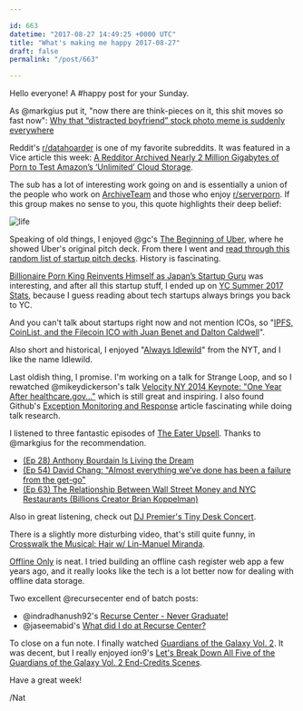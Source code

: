 ```yaml
---

id: 663
datetime: "2017-08-27 14:49:25 +0000 UTC"
title: "What's making me happy 2017-08-27"
draft: false
permalink: "/post/663"

---
```


Hello everyone! A #happy post for your Sunday.

As @markgius put it, "now there are think-pieces on it, this shit moves so fast now": [Why that “distracted boyfriend” stock photo meme is suddenly everywhere](https://www.vox.com/culture/2017/8/25/16200526/distracted-boyfriend-other-woman-stock-photo-meme)

Reddit's [r/datahoarder](https://reddit.com/r/DataHoarder/) is one of my favorite subreddits. It was featured in a Vice article this week: [A Redditor Archived Nearly 2 Million Gigabytes of Porn to Test Amazon’s ‘Unlimited’ Cloud Storage](https://motherboard.vice.com/en_us/article/a33j5a/a-redditor-archived-nearly-2-million-gigabytes-of-porn-to-test-amazons-unlimited-cloud-storage).

The sub has a lot of interesting work going on and is essentially a union of the people who work on [ArchiveTeam](http://www.archiveteam.org/index.php?title=Main_Page) and those who enjoy [r/serverporn](https://www.reddit.com/r/ServerPorn/). If this group makes no sense to you, this quote highlights their deep belief:

![life](https://i.imgur.com/cMWVM7P.jpg)

Speaking of old things, I enjoyed @gc's [The Beginning of Uber](https://medium.com/@gc/the-beginning-of-uber-7fb17e544851?source=ifttt--------------1), where he showed Uber's original pitch deck. From there I went and [read through this random list of startup pitch decks](http://onboardly.com/startup-pr/best-startup-pitch-decks-of-all-time/). History is fascinating. 

[Billionaire Porn King Reinvents Himself as Japan’s Startup Guru](https://www.bloomberg.com/news/articles/2017-08-23/billionaire-porn-king-reinvents-himself-as-japan-s-startup-guru)
 was interesting, and after all this startup stuff, I ended up on [YC Summer 2017 Stats](https://blog.ycombinator.com/yc-summer-2017-stats/), because I guess reading about tech startups always brings you back to YC. 

And you can't talk about startups right now and not mention ICOs, so "[IPFS, CoinList, and the Filecoin ICO with Juan Benet and Dalton Caldwell](https://blog.ycombinator.com/ipfs-coinlist-and-the-filecoin-ico-with-juan-benet-and-dalton-caldwell/)".

Also short and historical, I enjoyed "[Always Idlewild](https://mobile.nytimes.com/2017/08/23/nyregion/metropolitan-diary-always-idlewild.html?_r=0&referer=https://t.co/EvwRZ0isLg?amp=1)" from the NYT, and I like the name Idlewild.

Last oldish thing, I promise. I'm working on a talk for Strange Loop, and so I rewatched @mikeydickerson's talk [Velocity NY 2014 Keynote: "One Year After healthcare.gov..."](https://www.youtube.com/watch?v=7Vc8sxhy2I4&feature=youtu.be) which is still great and inspiring. I also found Github's [Exception Monitoring and Response](https://githubengineering.com/exception-monitoring-and-response/) article fascinating while doing talk research.

I listened to three fantastic episodes of [The Eater Upsell](https://www.eater.com/upsell). Thanks to @markgius for the recommendation.

 - [(Ep 28) Anthony Bourdain Is Living the Dream](http://pca.st/WnyA)
 - [(Ep 54) David Chang: "Almost everything we've done has been a failure from the get-go"](http://pca.st/rs4f)
 - [(Ep 63) The Relationship Between Wall Street Money and NYC Restaurants (Billions Creator Brian Koppelman)](http://pca.st/e5g9)

Also in great listening, check out [DJ Premier's Tiny Desk Concert](http://www.npr.org/event/music/543717146/dj-premier-the-badder-band-tiny-desk-concert).

There is a slightly more disturbing video, that's still quite funny, in [Crosswalk the Musical: Hair w/ Lin-Manuel Miranda](https://www.youtube.com/watch?v=BJd0-sRffFE&feature=youtu.be). 

[Offline Only](https://chris.bolin.co/offline/) is neat. I tried building an offline cash register web app a few years ago, and it really looks like the tech is a lot better now for dealing with offline data storage.

Two excellent @recursecenter end of batch posts:

 - @indradhanush92's  [Recurse Center - Never Graduate!](https://indradhanush.github.io/blog/recurse-center-never-graduate/)
 - @jaseemabid's [What did I do at Recurse Center?](https://jaseemabid.github.io/2017/08/10/rc.html)

To close on a fun note. I finally watched [Guardians of the Galaxy Vol. 2](https://en.wikipedia.org/wiki/Guardians_of_the_Galaxy_Vol._2). It was decent, but I really enjoyed ion9's [Let's Break Down All Five of the Guardians of the Galaxy Vol. 2 End-Credits Scenes](https://io9.gizmodo.com/lets-break-down-all-five-of-the-guardians-of-the-galaxy-1794956328).

Have a great week!

/Nat

